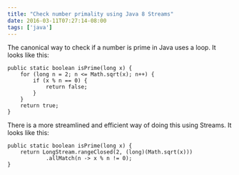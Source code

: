 ```yaml
---
title: "Check number primality using Java 8 Streams"
date: 2016-03-11T07:27:14-08:00
tags: ['java']
---
```


The canonical way to check if a number is prime in Java uses a loop. It looks
like this:

    public static boolean isPrime(long x) {
        for (long n = 2; n <= Math.sqrt(x); n++) {
            if (x % n == 0) {
                return false;
            }
        }
        return true;
    }

There is a more streamlined and efficient way of doing this using Streams. It
looks like this:

    public static boolean isPrime(long x) {
        return LongStream.rangeClosed(2, (long)(Math.sqrt(x)))
                .allMatch(n -> x % n != 0);
    }
